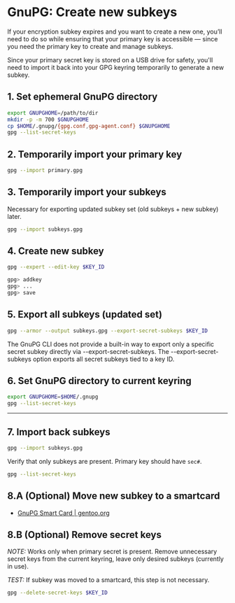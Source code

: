 # GnuPG: Create new subkeys

If your encryption subkey expires and you want to create a new one, you’ll need to do so while ensuring that your primary key is accessible — since you need the primary key to create and manage subkeys.

Since your primary secret key is stored on a USB drive for safety, you'll need to import it back into your GPG keyring temporarily to generate a new subkey.

## 1.  Set ephemeral GnuPG directory

```bash
export GNUPGHOME=/path/to/dir
mkdir -p -m 700 $GNUPGHOME
cp $HOME/.gnupg/{gpg.conf,gpg-agent.conf} $GNUPGHOME
gpg --list-secret-keys
```

## 2. Temporarily import your primary key

```bash
gpg --import primary.gpg
```

## 3. Temporarily import your subkeys

Necessary for exporting updated subkey set (old subkeys + new subkey) later.

```bash
gpg --import subkeys.gpg
```

## 4. Create new subkey

```bash
gpg --expert --edit-key $KEY_ID

gpg> addkey
gpg> ...
gpg> save
```

## 5. Export all subkeys (updated set)

```bash
gpg --armor --output subkeys.gpg --export-secret-subkeys $KEY_ID
```

The GnuPG CLI does not provide a built-in way to export only a specific secret subkey directly via --export-secret-subkeys. The --export-secret-subkeys option exports all secret subkeys tied to a key ID.

## 6. Set GnuPG directory to current keyring

```bash
export GNUPGHOME=$HOME/.gnupg
gpg --list-secret-keys
```

---

## 7. Import back subkeys

```bash
gpg --import subkeys.gpg
```

Verify that only subkeys are present. Primary key should have `sec#`.

```bash
gpg --list-secret-keys
```

## 8.A (Optional) Move new subkey to a smartcard

- [GnuPG Smart Card | gentoo.org](https://wiki.gentoo.org/wiki/GnuPG#Smart_Card)

## 8.B (Optional) Remove secret keys

*NOTE:* Works only when primary secret is present.
Remove unnecessary secret keys from the current keyring, leave only desired subkeys (currently in use).

*TEST:* If subkey was moved to a smartcard, this step is not necessary.

```bash
gpg --delete-secret-keys $KEY_ID
```
